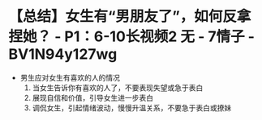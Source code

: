 # 【总结】女生有“男朋友了”，如何反拿捏她？ - P1：6-10长视频2 无 - 7情子 - BV1N94y127wg

-   男生应对女生有喜欢的人的情况
    1.  当女生告诉你有喜欢的人了，不要表现失望或急于表白
    2.  展现自信和价值，引导女生进一步表白
    3.  调侃女生，引起情绪波动，慢慢升温关系，不要急于表白或撩妹